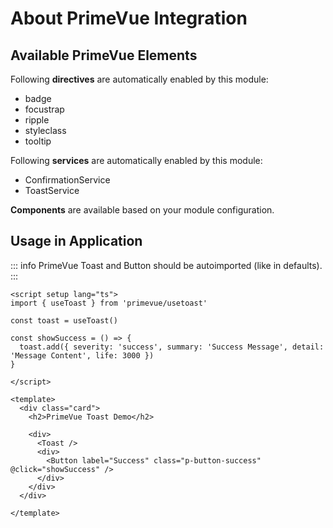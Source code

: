 # About PrimeVue Integration

## Available PrimeVue Elements

Following **directives** are automatically enabled by this module:

* badge
* focustrap
* ripple
* styleclass
* tooltip


Following **services** are automatically enabled by this module:

* ConfirmationService
* ToastService

**Components** are available based on your module configuration.

## Usage in Application

::: info
PrimeVue Toast and Button should be autoimported (like in defaults).
:::

```vue
<script setup lang="ts">
import { useToast } from 'primevue/usetoast'

const toast = useToast()

const showSuccess = () => {
  toast.add({ severity: 'success', summary: 'Success Message', detail: 'Message Content', life: 3000 })
}

</script>

<template>
  <div class="card">
    <h2>PrimeVue Toast Demo</h2>

    <div>
      <Toast />
      <div>
        <Button label="Success" class="p-button-success" @click="showSuccess" />
      </div>
    </div>
  </div>

</template>

```
